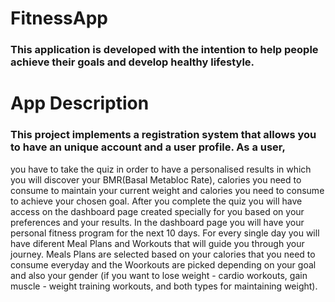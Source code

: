 # FitnessApp

### This application is developed with the intention to help people achieve their goals and develop healthy lifestyle.

# App Description 

### This project implements a registration system that allows you to have an unique account and a user profile. As a user,
you have to take the quiz in order to have a personalised results in which you will discover your BMR(Basal Metabloc Rate),
calories you need to consume to maintain your current weight and calories you need to consume to achieve your chosen goal.
After you complete the quiz you will have access on the dashboard page created specially for you based on your preferences and 
your results. In the dashboard page you will have your personal fitness program for the next 10 days. For every single day you 
will have diferent Meal Plans and Workouts that will guide you through your journey. Meals Plans are selected based on
your calories that you need to consume everyday and the Woorkouts are picked depending on your goal and also your gender 
(if you want to lose weight - cardio workouts, gain muscle - weight training workouts, and both types for maintaining weight).
